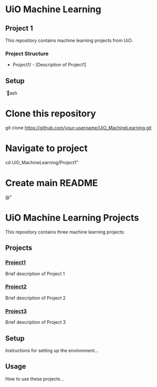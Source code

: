 ﻿# UiO Machine Learning

## Project 1

This repository contains machine learning projects from UiO.

### Project Structure
- Project1/ - [Description of Project1]

## Setup

`ash
# Clone this repository
git clone https://github.com/your-username/UiO_MachineLearning.git

# Navigate to project
cd UiO_MachineLearning/Project1"
# Create main README
@"
# UiO Machine Learning Projects

This repository contains three machine learning projects:

## Projects

### [Project1](./Project1/)
Brief description of Project 1

### [Project2](./Project2/)
Brief description of Project 2

### [Project3](./Project3/)
Brief description of Project 3

## Setup

Instructions for setting up the environment...

## Usage

How to use these projects...
